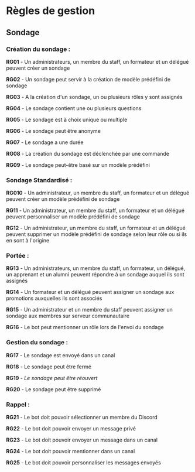 # Règles de gestion

## Sondage

### Création du sondage :

**RG01** - Un administrateurs, un membre du staff, un formateur et un délégué peuvent créer un sondage

**RG02** - Un sondage peut servir à la création de modèle prédéfini de sondage

**RG03** - A la création d'un sondage, un ou plusieurs rôles y sont assignés

**RG04** - Le sondage contient une ou plusieurs questions

**RG05** - Le sondage est à choix unique ou multiple

**RG06** - Le sondage peut être anonyme

**RG07** - Le sondage a une durée

**RG08** - La création du sondage est déclenchée par une commande

**RG09** - Le sondage peut-être basé sur un modèle prédéfini

### Sondage Standardisé :

**RG010** - Un administrateur, un membre du staff, un formateur et un délégué peuvent créer un modèle prédéfini de sondage

**RG11** - Un administrateur, un membre du staff, un formateur et un délégué peuvent personnaliser un modèle prédéfini de sondage

**RG12** - Un administrateur, un membre du staff, un formateur et un délégué peuvent supprimer un modèle prédéfini de sondage selon leur rôle ou si ils en sont à l'origine

### Portée :

**RG13** - Un administrateurs, un membre du staff, un formateur, un délégué, un apprenant et un alumni peuvent répondre à un sondage auquel ils sont assignés

**RG14** - Un formateur et un délégué peuvent assigner un sondage aux promotions auxquelles ils sont associés

**RG15** - Un administrateur et un membre du staff peuvent assigner un sondage aux membres sur serveur communautaire

**RG16** - Le bot peut mentionner un rôle lors de l'envoi du sondage

### Gestion du sondage :

**RG17** - Le sondage est envoyé dans un canal

**RG18** - Le sondage peut être fermé

**RG19** - *Le sondage peut être réouvert*

**RG20** - Le sondage peut être supprimé

### Rappel :

**RG21** - Le bot doit pouvoir sélectionner un membre du Discord

**RG22** - Le bot doit pouvoir envoyer un message privé

**RG23** - Le bot doit pouvoir envoyer un message dans un canal

**RG24** - Le bot doit pouvoir mentionner dans un canal

**RG25** - Le bot doit pouvoir personnaliser les messages envoyés